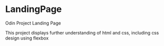 # LandingPage
Odin Project Landing Page

This project displays further understanding of html and css, including css design using flexbox